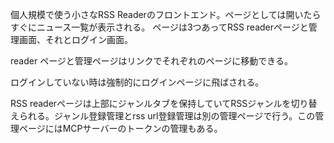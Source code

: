 個人規模で使う小さなRSS Readerのフロントエンド。ページとしては開いたらすぐにニュース一覧が表示される。
ページは3つあってRSS readerページと管理画面、それとログイン画面。

reader ページと管理ページはリンクでそれぞれのページに移動できる。

ログインしていない時は強制的にログインページに飛ばされる。

RSS readerページは上部にジャンルタブを保持していてRSSジャンルを切り替えられる。ジャンル登録管理とrss url登録管理は別の管理ページで行う。この管理ページにはMCPサーバーのトークンの管理もある。


